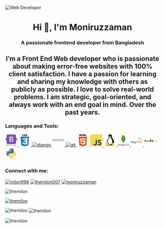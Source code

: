 ![Web Developer](https://scontent.fspd3-1.fna.fbcdn.net/v/t1.6435-9/120757240_1795894927228626_6131307774671472119_n.jpg?_nc_cat=103&ccb=1-7&_nc_sid=174925&_nc_ohc=8EBn5-cu7ZQAX9iRhlv&_nc_ht=scontent.fspd3-1.fna&oh=00_AT9CIak3ZltATq_XqCUc7WJbb5JklIB3DWpIIbLWtZ35bA&oe=631F0E0F)

<h1 align="center">Hi 👋, I'm Moniruzzaman</h1>
<h3 align="center">A passionate frontend developer from Bangladesh</h3>
<h2 align="center">I’m a Front End Web developer who is passionate about making error-free websites with 100% client satisfaction. I have a passion for learning and sharing my knowledge with others as publicly as possible. I love to solve real-world problems. I am strategic, goal-oriented, and always work with an end goal in mind. Over the past years.</h2>

<h3 align="left">Languages and Tools:</h3>
<p align="left"> <a href="https://getbootstrap.com" target="_blank" rel="noreferrer"> <img src="https://raw.githubusercontent.com/devicons/devicon/master/icons/bootstrap/bootstrap-plain-wordmark.svg" alt="bootstrap" width="40" height="40"/> </a> <a href="https://www.w3schools.com/css/" target="_blank" rel="noreferrer"> <img src="https://raw.githubusercontent.com/devicons/devicon/master/icons/css3/css3-original-wordmark.svg" alt="css3" width="40" height="40"/> </a> <a href="https://www.djangoproject.com/" target="_blank" rel="noreferrer"> <img src="https://cdn.worldvectorlogo.com/logos/django.svg" alt="django" width="40" height="40"/> </a> <a href="https://expressjs.com" target="_blank" rel="noreferrer"> <img src="https://raw.githubusercontent.com/devicons/devicon/master/icons/express/express-original-wordmark.svg" alt="express" width="40" height="40"/> </a> <a href="https://git-scm.com/" target="_blank" rel="noreferrer"> <img src="https://www.vectorlogo.zone/logos/git-scm/git-scm-icon.svg" alt="git" width="40" height="40"/> </a> <a href="https://www.w3.org/html/" target="_blank" rel="noreferrer"> <img src="https://raw.githubusercontent.com/devicons/devicon/master/icons/html5/html5-original-wordmark.svg" alt="html5" width="40" height="40"/> </a> <a href="https://developer.mozilla.org/en-US/docs/Web/JavaScript" target="_blank" rel="noreferrer"> <img src="https://raw.githubusercontent.com/devicons/devicon/master/icons/javascript/javascript-original.svg" alt="javascript" width="40" height="40"/> </a> <a href="https://www.linux.org/" target="_blank" rel="noreferrer"> <img src="https://raw.githubusercontent.com/devicons/devicon/master/icons/linux/linux-original.svg" alt="linux" width="40" height="40"/> </a> <a href="https://www.mongodb.com/" target="_blank" rel="noreferrer"> <img src="https://raw.githubusercontent.com/devicons/devicon/master/icons/mongodb/mongodb-original-wordmark.svg" alt="mongodb" width="40" height="40"/> </a> <a href="https://www.mysql.com/" target="_blank" rel="noreferrer"> <img src="https://raw.githubusercontent.com/devicons/devicon/master/icons/mysql/mysql-original-wordmark.svg" alt="mysql" width="40" height="40"/> </a> <a href="https://nodejs.org" target="_blank" rel="noreferrer"> <img src="https://raw.githubusercontent.com/devicons/devicon/master/icons/nodejs/nodejs-original-wordmark.svg" alt="nodejs" width="40" height="40"/> </a> <a href="https://www.python.org" target="_blank" rel="noreferrer"> <img src="https://raw.githubusercontent.com/devicons/devicon/master/icons/python/python-original.svg" alt="python" width="40" height="40"/> </a> </p>


<h3 align="left">Connect with me:</h3>
<p align="left">
<a href="https://fb.com/milon996" target="blank"><img align="center" src="https://raw.githubusercontent.com/rahuldkjain/github-profile-readme-generator/master/src/images/icons/Social/facebook.svg" alt="milon996" height="30" width="40" /></a>
<a href="https://instagram.com/themilon007" target="blank"><img align="center" src="https://raw.githubusercontent.com/rahuldkjain/github-profile-readme-generator/master/src/images/icons/Social/instagram.svg" alt="themilon007" height="30" width="40" /></a>
<a href="https://www.hackerrank.com/moniruzzaman" target="blank"><img align="center" src="https://raw.githubusercontent.com/rahuldkjain/github-profile-readme-generator/master/src/images/icons/Social/hackerrank.svg" alt="moniruzzaman" height="30" width="40" /></a>
</p>


<p align="left"> <img src="https://komarev.com/ghpvc/?username=themilon&label=Profile%20views&color=0e75b6&style=flat" alt="themilon" /> </p>

<p align="left"> <a href="https://github.com/ryo-ma/github-profile-trophy"><img src="https://github-profile-trophy.vercel.app/?username=themilon" alt="themilon" /></a> </p>





<p><img align="left" src="https://github-readme-stats.vercel.app/api/top-langs?username=themilon&show_icons=true&locale=en&layout=compact" alt="themilon" /></p>

<p>&nbsp;<img align="center" src="https://github-readme-stats.vercel.app/api?username=themilon&show_icons=true&locale=en" alt="themilon" /></p>

<p><img align="center" src="https://github-readme-streak-stats.herokuapp.com/?user=themilon&" alt="themilon" /></p>
